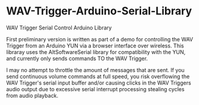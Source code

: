 WAV-Trigger-Arduino-Serial-Library
==================================

WAV Trigger Serial Control Arduino Library

First preliminary version is written as part of a demo for controlling the WAV
Trigger from an Arduino YUN via a browser interface over wireless. This libraray
uses the AltSoftwareSerial library for compatibility with the YUN, and currently
only sends commands TO the WAV Trigger.

I may no attempt to throttle the amount of messages that are sent. If you send
continuous volume commands at full speed, you risk overflowing the WAV Trigger's
serial input buffer and/or causing clicks in the WAV Triggers audio output due to
excessive serial interrupt processing stealing cycles from audio playback.
